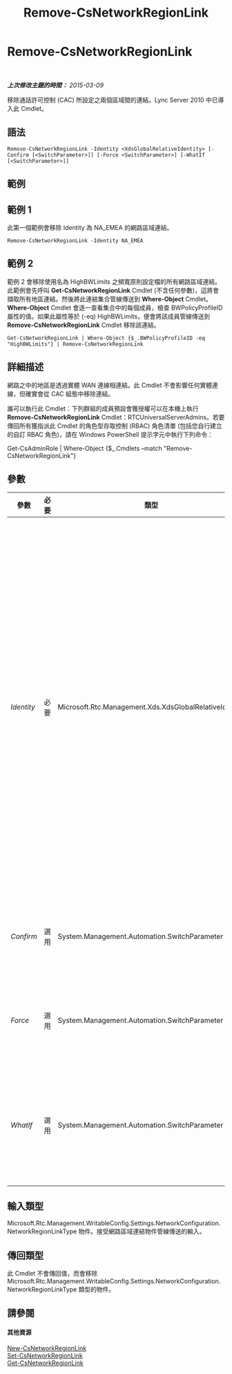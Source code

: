 ﻿---
title: Remove-CsNetworkRegionLink
TOCTitle: Remove-CsNetworkRegionLink
ms:assetid: f26cde90-e789-44a7-a304-695c85e64403
ms:mtpsurl: https://technet.microsoft.com/zh-tw/library/Gg413012(v=OCS.15)
ms:contentKeyID: 49292777
ms.date: 08/24/2015
mtps_version: v=OCS.15
ms.translationtype: HT
---

# Remove-CsNetworkRegionLink

 

_**上次修改主題的時間：** 2015-03-09_

移除通話許可控制 (CAC) 所設定之兩個區域間的連結。Lync Server 2010 中已導入此 Cmdlet。

## 語法

    Remove-CsNetworkRegionLink -Identity <XdsGlobalRelativeIdentity> [-Confirm [<SwitchParameter>]] [-Force <SwitchParameter>] [-WhatIf [<SwitchParameter>]]

## 範例

## 範例 1

此第一個範例會移除 Identity 為 NA\_EMEA 的網路區域連結。

    Remove-CsNetworkRegionLink -Identity NA_EMEA

## 範例 2

範例 2 會移除使用名為 HighBWLimits 之頻寬原則設定檔的所有網路區域連結。此範例會先呼叫 **Get-CsNetworkRegionLink** Cmdlet (不含任何參數)，這將會擷取所有地區連結。然後將此連結集合管線傳送到 **Where-Object** Cmdlet。**Where-Object** Cmdlet 會逐一查看集合中的每個成員，檢查 BWPolicyProfileID 屬性的值。如果此屬性等於 (-eq) HighBWLimits，便會將該成員管線傳送到 **Remove-CsNetworkRegionLink** Cmdlet 移除該連結。

    Get-CsNetworkRegionLink | Where-Object {$_.BWPolicyProfileID -eq "HighBWLimits"} | Remove-CsNetworkRegionLink

## 詳細描述

網路之中的地區是透過實體 WAN 連線相連結。此 Cmdlet 不會影響任何實體連線，但確實會從 CAC 組態中移除連結。

誰可以執行此 Cmdlet：下列群組的成員預設會獲授權可以在本機上執行 **Remove-CsNetworkRegionLink** Cmdlet：RTCUniversalServerAdmins。若要傳回所有獲指派此 Cmdlet 的角色型存取控制 (RBAC) 角色清單 (包括您自行建立的自訂 RBAC 角色)，請在 Windows PowerShell 提示字元中執行下列命令：

Get-CsAdminRole | Where-Object {$\_.Cmdlets –match "Remove-CsNetworkRegionLink"}

## 參數


<table>
<colgroup>
<col style="width: 25%" />
<col style="width: 25%" />
<col style="width: 25%" />
<col style="width: 25%" />
</colgroup>
<thead>
<tr class="header">
<th>參數</th>
<th>必要</th>
<th>類型</th>
<th>說明</th>
</tr>
</thead>
<tbody>
<tr class="odd">
<td><p><em>Identity</em></p></td>
<td><p>必要</p></td>
<td><p>Microsoft.Rtc.Management.Xds.XdsGlobalRelativeIdentity</p></td>
<td><p>您要移除之網路區域連結的唯一識別碼。網路區域連結只會建立在全域範圍，因此不需要為此識別碼指定範圍。而是用它包含的唯一名稱字串來識別該連結。</p></td>
</tr>
<tr class="even">
<td><p><em>Confirm</em></p></td>
<td><p>選用</p></td>
<td><p>System.Management.Automation.SwitchParameter</p></td>
<td><p>在執行命令前先提示確認。</p></td>
</tr>
<tr class="odd">
<td><p><em>Force</em></p></td>
<td><p>選用</p></td>
<td><p>System.Management.Automation.SwitchParameter</p></td>
<td><p>隱藏變更前所顯示的確認提示。</p></td>
</tr>
<tr class="even">
<td><p><em>WhatIf</em></p></td>
<td><p>選用</p></td>
<td><p>System.Management.Automation.SwitchParameter</p></td>
<td><p>說明執行命令時若不實際執行命令的後果。</p></td>
</tr>
</tbody>
</table>


## 輸入類型

Microsoft.Rtc.Management.WritableConfig.Settings.NetworkConfiguration.NetworkRegionLinkType 物件。接受網路區域連結物件管線傳送的輸入。

## 傳回類型

此 Cmdlet 不會傳回值，而會移除 Microsoft.Rtc.Management.WritableConfig.Settings.NetworkConfiguration.NetworkRegionLinkType 類型的物件。

## 請參閱

#### 其他資源

[New-CsNetworkRegionLink](new-csnetworkregionlink.md)  
[Set-CsNetworkRegionLink](set-csnetworkregionlink.md)  
[Get-CsNetworkRegionLink](get-csnetworkregionlink.md)

